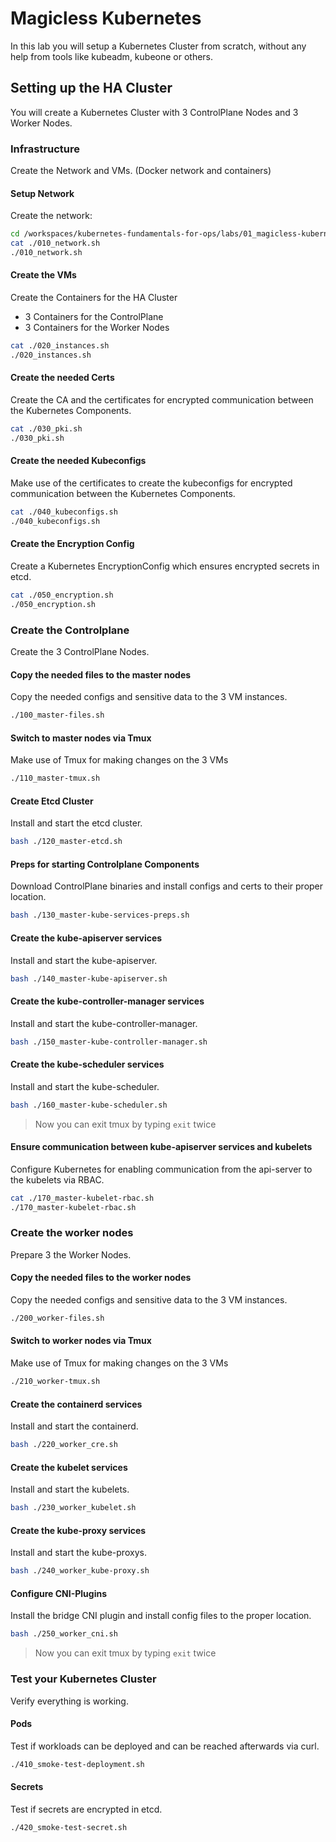 # Magicless Kubernetes

In this lab you will setup a Kubernetes Cluster from scratch, without any help from tools like kubeadm, kubeone or others.

## Setting up the HA Cluster

You will create a Kubernetes Cluster with 3 ControlPlane Nodes and 3 Worker Nodes.

### Infrastructure

Create the Network and VMs. (Docker network and containers)

#### Setup Network

Create the network:

```bash
cd /workspaces/kubernetes-fundamentals-for-ops/labs/01_magicless-kubernetes
cat ./010_network.sh
./010_network.sh
```

#### Create the VMs

Create the Containers for the HA Cluster
* 3 Containers for the ControlPlane
* 3 Containers for the Worker Nodes

```bash
cat ./020_instances.sh
./020_instances.sh
```

#### Create the needed Certs

Create the CA and the certificates for encrypted communication between the Kubernetes Components.

```bash
cat ./030_pki.sh
./030_pki.sh
```

#### Create the needed Kubeconfigs

Make use of the certificates to create the kubeconfigs for encrypted communication between the Kubernetes Components.

```bash
cat ./040_kubeconfigs.sh
./040_kubeconfigs.sh
```

#### Create the Encryption Config

Create a Kubernetes EncryptionConfig which ensures encrypted secrets in etcd.

```bash
cat ./050_encryption.sh
./050_encryption.sh
```

### Create the Controlplane

Create the 3 ControlPlane Nodes.

#### Copy the needed files to the master nodes

Copy the needed configs and sensitive data to the 3 VM instances.

```bash
./100_master-files.sh
```

#### Switch to master nodes via Tmux

Make use of Tmux for making changes on the 3 VMs

```bash
./110_master-tmux.sh
```

#### Create Etcd Cluster

Install and start the etcd cluster.

```bash
bash ./120_master-etcd.sh
```

#### Preps for starting Controlplane Components

Download ControlPlane binaries and install configs and certs to their proper location.

```bash
bash ./130_master-kube-services-preps.sh
```

#### Create the kube-apiserver services

Install and start the kube-apiserver.

```bash
bash ./140_master-kube-apiserver.sh
```

#### Create the kube-controller-manager services

Install and start the kube-controller-manager.

```bash
bash ./150_master-kube-controller-manager.sh
```

#### Create the kube-scheduler services

Install and start the kube-scheduler.

```bash
bash ./160_master-kube-scheduler.sh
```

> Now you can exit tmux by typing `exit` twice

#### Ensure communication between kube-apiserver services and kubelets

Configure Kubernetes for enabling communication from the api-server to the kubelets via RBAC.

```bash
cat ./170_master-kubelet-rbac.sh
./170_master-kubelet-rbac.sh
```

### Create the worker nodes

Prepare 3 the Worker Nodes.

#### Copy the needed files to the worker nodes

Copy the needed configs and sensitive data to the 3 VM instances.

```bash
./200_worker-files.sh
```

#### Switch to worker nodes via Tmux

Make use of Tmux for making changes on the 3 VMs

```bash
./210_worker-tmux.sh
```

#### Create the containerd services

Install and start the containerd.

```bash
bash ./220_worker_cre.sh
```

#### Create the kubelet services

Install and start the kubelets.

```bash
bash ./230_worker_kubelet.sh
```

#### Create the kube-proxy services

Install and start the kube-proxys.

```bash
bash ./240_worker_kube-proxy.sh
```

#### Configure CNI-Plugins

Install the bridge CNI plugin and install config files to the proper location.

```bash
bash ./250_worker_cni.sh
```

> Now you can exit tmux by typing `exit` twice

### Test your Kubernetes Cluster

Verify everything is working.

#### Pods

Test if workloads can be deployed and can be reached afterwards via curl.

```bash
./410_smoke-test-deployment.sh
```

#### Secrets

Test if secrets are encrypted in etcd.

```bash
./420_smoke-test-secret.sh
```

